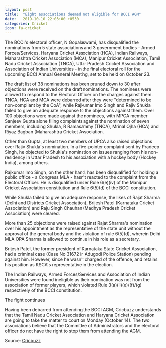 ```yaml
---
layout: post
title:  "Eight associations deemed not eligible for BCCI AGM"
date:   2019-10-10 22:03:00 +0530
categories: Cricket
icon: fa-cricket
---
```


The BCCI's electoral officer, N Gopalaswami, has disqualified the nominations from 5 state associations and 3 government bodies - Armed Forces/Services, Haryana Cricket Association (HCA), Indian Railways, Maharashtra Cricket Association (MCA), Manipur Cricket Association, Tamil Nadu Cricket Association (TNCA), Uttar Pradesh Cricket Association and Association of Indian Universities - in the final electoral roll for the upcoming BCCI Annual General Meeting, set to be held on October 23.

The draft list of 38 nominations has been pruned down to 30 after objections were received on the draft nominations. The nominees were allowed to respond to the Electoral Officer on the charges against them. TNCA, HCA and MCA were debarred after they were "determined to be non-compliant by the CoA", while Rajkumar Imo Singh and Rajiv Shukla failed to give an adequate response to the objections against them.
Over 100 objections were made against the nominees, with MPCA member Sanjeev Gupta alone filing complaints against the nomination of seven members, including Shukla, R Ramasammy (TNCA), Mrinal Ojha (HCA) and Riyaz Bagban (Maharashtra Cricket Association.

Other than Gupta, at least two members of UPCA also raised objections over Rajiv Shukla's nomination. In a five-pointer complaint sent by Pradeep Singh, he objected to Shukla's nomination on issues ranging from his non-residency in Uttar Pradesh to his association with a hockey body (Hockey India), among others.

Rajkumar Imo Singh, on the other hand, has been disqualified for holding a public office - a Congress MLA - hasn't reacted to the complaint from the Electoral Officer. He is disqualified under Rule 6(e)(iv) of the Manipur Cricket Association constitution and Rule 6(5)(d) of the BCCI constitution.

While Shukla failed to give an adequate response, the likes of Rajat Sharma (Delhi and Districts Cricket Association), Brijesh Patel (Karnataka Cricket Association) and Raju Singh Chauhan (Madhya Pradesh Cricket Association) were cleared.

More than 25 objections were raised against Rajat Sharma's nomination over his appointment as the representative of the state unit without the approval of the general body and the violation of rule 6(5)(d), wherein Delhi MLA OPA Sharma is allowed to continue in his role as a secretary.

Brijesh Patel, the former president of Karnataka State Cricket Association, had a criminal case (Case No 31672 in Adugodi Police Station) pending against him. However, since he wasn't charged of the offence, and retains his position as KSCA's representative in the election.

The Indian Railways, Armed Forces/Services and Association of Indian Universities were found ineligible as their nomination was not from the association of former players, which violated Rule 3(a)(ii)(e)/(f)/(g) respectively of the BCCI constitution.

The fight continues

Having been debarred from attending the BCCI AGM, Cricbuzz understands that the Tamil Nadu Cricket Association and Haryana Cricket Association are going to take the matter to court on Monday (October 14). The two associations believe that the Committee of Administrators and the electoral officer do not have the right to stop them from attending the AGM.

Source: [Cricbuzz](https://www.cricbuzz.com/cricket-news/110297/eight-associations-deemed-not-eligible-for-bcci-agm)
